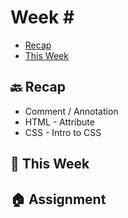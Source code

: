 # Week \#

- [Recap]()
- [This Week]()

## 🔙 Recap

- Comment / Annotation
- HTML - Attribute
- CSS - Intro to CSS

## 📖 This Week



## 🏠 Assignment